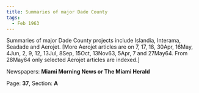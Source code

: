 ```yaml
---  
title: Summaries of major Dade County  
tags:  
  - Feb 1963  
---  
```

  
Summaries of major Dade County projects include Islandia, Interama, Seadade and Aerojet. [More Aerojet articles are on 7, 17, 18, 30Apr, 16May, 4Jun, 2, 9, 12, 13Jul, 8Sep, 15Oct, 13Nov63, 5Apr, 7 and 27May64. From 28May64 only selected Aerojet articles are indexed.]  
  
Newspapers: **Miami Morning News or The Miami Herald**  
  
Page: **37**, Section: **A** 
